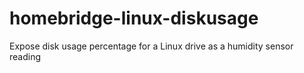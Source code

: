 # homebridge-linux-diskusage
Expose disk usage percentage for a Linux drive as a humidity sensor reading
